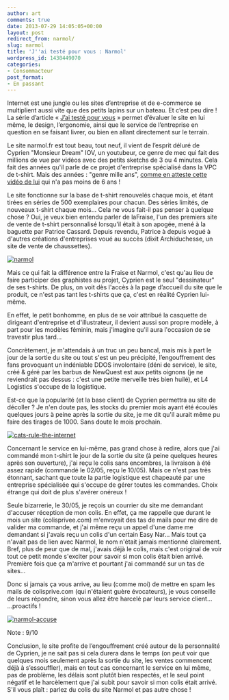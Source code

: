 ```yaml
---
author: art
comments: true
date: 2013-07-29 14:05:05+00:00
layout: post
redirect_from: narmol/
slug: narmol
title: 'J''ai testé pour vous : Narmol'
wordpress_id: 1438449070
categories:
- Consommacteur
post_format:
- En passant
---
```


Internet est une jungle ou les sites d’entreprise et de e-commerce se multiplient aussi vite que des petits lapins sur un bateau. Et c’est peu dire ! La série d’article « [J’ai testé pour vous](https://irz.fr/recherche?q=jai-teste-pour-vous) » permet d’évaluer le site en lui même, le design, l’ergonomie, ainsi que le service de l’entreprise en question en se faisant livrer, ou bien en allant directement sur le terrain. <!-- more -->



Le site narmol.fr est tout beau, tout neuf, il vient de l’esprit déluré de Cyprien "Monsieur Dream" IOV, un youtubeur, ce genre de mec qui fait des millions de vue par vidéos avec des petits sketchs de 3 ou 4 minutes. Cela fait des années qu'il parle de ce projet d'entreprise spécialisé dans la VPC de t-shirt. Mais des années : "genre mille ans", [comme en atteste cette vidéo de lui](http://www.dailymotion.com/video/x3mdw8_ne-supportez-plus-monsieur-dream-po_fun) qui n'a pas moins de 6 ans !

Le site fonctionne sur la base de t-shirt renouvelés chaque mois, et étant tirées en séries de 500 exemplaires pour chacun. Des séries limités, de nouveaux t-shirt chaque mois... Cela ne vous fait-il pas penser à quelque chose ? Oui, je veux bien entendu parler de laFraise, l'un des premiers site de vente de t-shirt personnalisé lorsqu'il était à son apogée, mené à la baguette par Patrice Cassard. Depuis revendu, Patrice à depuis vogué à d'autres créations d'entreprises voué au succès (dixit Archiduchesse, un site de vente de chaussettes).

<a href="https://irz.fr/recherche?q=narmol"><img alt="narmol" data-src="https://static.irz.fr/2013/07/narmol-640x355.png" src="https://static.irz.fr/thumb.php?size=<100&crop=0&src=https://static.irz.fr/2013/07/narmol-640x355.png" /></a>

Mais ce qui fait la différence entre la Fraise et Narmol, c'est qu'au lieu de faire participer des graphistes au projet, Cyprien est le seul "dessinateur" de ses t-shirts. De plus, on voit dès l'accès à la page d’accueil du site que le produit, ce n'est pas tant les t-shirts que ça, c'est en réalité Cyprien lui-même.

En effet, le petit bonhomme, en plus de se voir attribué la casquette de dirigeant d'entreprise et d'illustrateur, il devient aussi son propre modèle, à part pour les modèles féminin, mais j'imagine qu'il aura l'occasion de se travestir plus tard...

Concrètement, je m'attendais à un truc un peu bancal, mais mis à part le jour de la sortie du site ou tout s'est un peu précipité, l’engouffrement des fans provoquant un indéniable DDOS involontaire (déni de service), le site, créé & géré par les barbus de NewQuest est aux petits oignons (je ne reviendrait pas dessus : c'est une petite merveille très bien huilé), et L4 Logistics s'occupe de la logistique.

Est-ce que la popularité (et la base client) de Cyprien permettra au site de décoller ? Je n'en doute pas, les stocks du premier mois ayant été écoulés quelques jours à peine après la sortie du site, je me dit qu'il aurait même pu faire des tirages de 1000. Sans doute le mois prochain.

<a href="https://irz.fr/recherche?q=cats-rule-the-internet"><img alt="cats-rule-the-internet" data-src="https://static.irz.fr/2013/07/cats-rule-the-internet-640x300.jpg" src="https://static.irz.fr/thumb.php?size=<100&crop=0&src=https://static.irz.fr/2013/07/cats-rule-the-internet-640x300.jpg" /></a>

Concernant le service en lui-même, pas grand chose à redire, alors que j'ai commandé mon t-shirt le jour de la sortie du site (à peine quelques heures après son ouverture), j'ai reçu le colis sans encombres, la livraison à été assez rapide (commandé le 02/05, reçu le 10/05). Mais ce n'est pas très étonnant, sachant que toute la partie logistique est chapeauté par une entreprise spécialisée qui s'occupe de gérer toutes les commandes. Choix étrange qui doit de plus s'avérer onéreux !

Seule bizarrerie, le 30/05, je reçois un courrier du site me demandant d'accuser réception de mon colis. En effet, ça me rappelle que durant le mois un site (colisprivee.com) m'envoyait des tas de mails pour me dire de valider ma commande, et j'ai même reçu un appel d'une dame me demandant si j'avais reçu un colis d'un certain Easy Nar... Mais tout ça n'avait pas de lien avec Narmol, le nom n'était jamais mentionné clairement. Bref, plus de peur que de mal, j'avais déjà le colis, mais c'est original de voir tout ce petit monde s'exciter pour savoir si mon colis était bien arrivé. Première fois que ça m'arrive et pourtant j'ai commandé sur un tas de sites...

Donc si jamais ça vous arrive, au lieu (comme moi) de mettre en spam les mails de colisprive.com (qui n'étaient guère évocateurs), je vous conseille de leurs répondre, sinon vous allez être harcelé par leurs service client... ...proactifs !

<a href="https://static.irz.fr/2013/07/narmol-accuse.png"><img alt="narmol-accuse" data-src="https://static.irz.fr/2013/07/narmol-accuse-640x373.png" src="https://static.irz.fr/thumb.php?size=<100&crop=0&src=https://static.irz.fr/2013/07/narmol-accuse-640x373.png" /></a>

Note : 9/10

Conclusion, le site profite de l’engouffrement créé autour de la personnalité de Cyprien, je ne sait pas si cela durera dans le temps (on peut voir que quelques mois seulement après la sortie du site, les ventes commencent déjà à s’essouffler), mais en tout cas concernant le service en lui même, pas de problème, les délais sont plutôt bien respectés, et le seul point négatif et le harcèlement que j'ai subit pour savoir si mon colis était arrivé. S'il vous plaît : parlez du colis du site Narmol et pas autre chose !
